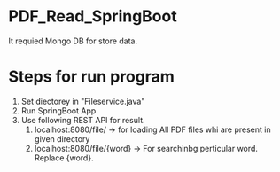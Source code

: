 # PDF_Read_SpringBoot

It requied Mongo DB for store data.

# Steps for run program
  1. Set diectorey in "Fileservice.java"
  2. Run SpringBoot App
  3. Use following REST API for result.
      1. localhost:8080/file/
          -> for loading All PDF files whi are present in given directory
      2. localhost:8080/file/{word}
          -> For searchinbg perticular word. Replace {word}.
